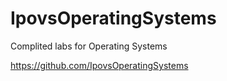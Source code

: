 # IpovsOperatingSystems

Complited labs for Operating Systems

https://github.com/IpovsOperatingSystems
